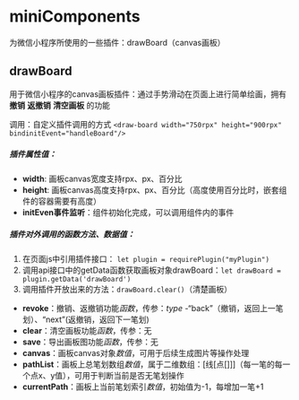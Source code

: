 # miniComponents
为微信小程序所使用的一些插件：drawBoard（canvas画板）

## drawBoard
用于微信小程序的canvas画板插件：通过手势滑动在页面上进行简单绘画，拥有 **撤销** **返撤销** **清空画板** 的功能

调用：自定义插件调用的方式
`<draw-board width="750rpx" height="900rpx" bindinitEvent="handleBoard"/>`

##### 插件属性值：
  + **width**: 画板canvas宽度支持rpx、px、百分比
  + **height**: 画板canvas高度支持rpx、px、百分比（高度使用百分比时，嵌套组件的容器需要有高度）
  + **initEven事件监听**：组件初始化完成，可以调用组件内的事件

##### 插件对外调用的函数方法、数据值：
  1. 在页面js中引用插件接口： `let plugin = requirePlugin("myPlugin")`
  2. 调用api接口中的getData函数获取画板对象drawBoard：`let drawBoard = plugin.getData('drawBoard')`
  3. 调用插件开放出来的方法：`drawBoard.clear()`（清楚画板）
  + **revoke**：撤销、返撤销功能*函数*，传参：*type* -“back”（撤销，返回上一笔划）、“next”(返撤销，返回下一笔划)
  + **clear**：清空画板功能*函数*，传参：无
  + **save**：导出画板图功能*函数*，传参：无
  + **canvas**：画板canvas对象*数值*，可用于后续生成图片等操作处理
  + **pathList**：画板上总笔划数组*数值*，属于二维数组：[线[点[]]]（每一笔的每一个点x、y值），可用于判断当前是否无笔划操作
  + **currentPath**：画板上当前笔划索引*数值*，初始值为-1，每增加一笔+1
